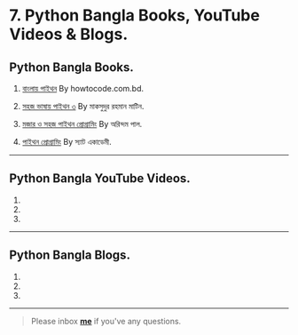 # 7. Python Bangla Books, YouTube Videos & Blogs.


## Python Bangla Books.


1. [বাংলায় পাইথন](https://python.howtocode.com.bd/) By howtocode.com.bd.

2. [সহজ ভাষায় পাইথন ৩](https://python.maateen.me/) By মাকসুদুর রহমান মাটিন.

3. [মজার ও সহজ পাইথন প্রোগ্রামিং](https://www.techtunes.com.bd/chain-tunes/learn-programming-easily-with-fun) By অরিন্দম পাল.

4. [পাইথন প্রোগ্রামিং](https://www.sattacademy.com/python/index.php) By স্যাট একাডেমী.
---

## Python Bangla YouTube Videos.


1.

2.

3. 
---

## Python Bangla Blogs.


1.

2.

3. 
---

> Please inbox **[me](https://www.facebook.com/shoriot)** if you've any questions.